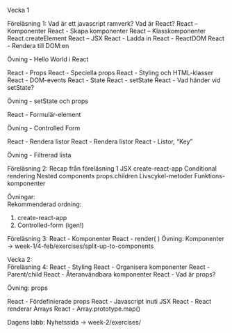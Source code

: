 Vecka 1 

Föreläsning 1: 
Vad är ett javascript ramverk? 
Vad är React? 
React – Komponenter 
React - Skapa komponenter 
React – Klasskomponenter 
React.createElement 
React – JSX 
React - Ladda in 
React - ReactDOM 
React - Rendera till DOM:en 

Övning - Hello World i React 

React - Props 
React - Speciella props 
React - Styling och HTML-klasser 
React - DOM-events 
React - State 
React - setState 
React - Vad händer vid setState? 

Övning - setState och props 

React - Formulär-element 

Övning - Controlled Form 

React - Rendera listor 
React - Rendera listor 
React - Listor, “Key” 

Övning - Filtrerad lista 
 

 

Föreläsning 2: 
Recap från föreläsning 1 
JSX 
create-react-app 
Conditional rendering 
Nested components 
props.children 
Livscykel-metoder 
Funktions-komponenter 

Övningar:  
Rekommenderad ordning:  
1. create-react-app  
2. Controlled-form (igen!)  

 

Föreläsning 3: 
React - Komponenter 
React - render( ) 
Övning: Komponenter -> week-1/4-feb/exercises/split-up-to-components  
 

Vecka 2:  
Föreläsning 4: 
React - Styling 
React - Organisera komponenter 
React - Parent/child 
React - Återanvändbara komponenter 
React - Vad är props? 

Övning: props 
 
React - Fördefinierade props 
React - Javascript inuti JSX 
React - React renderar Arrays 
React - Array.prototype.map() 

Dagens labb: Nyhetssida -> week-2/exercises/  

